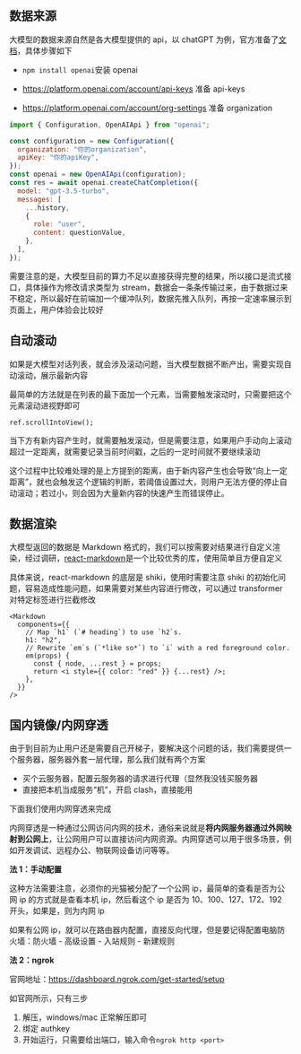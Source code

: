 ## 数据来源

大模型的数据来源自然是各大模型提供的 api，以 chatGPT 为例，官方准备了[文档](https://platform.openai.com/docs/api-reference)，具体步骤如下

- `npm install openai`安装 openai

- https://platform.openai.com/account/api-keys 准备 api-keys

- https://platform.openai.com/account/org-settings 准备 organization

```javascript
import { Configuration, OpenAIApi } from "openai";

const configuration = new Configuration({
  organization: "你的organization",
  apiKey: "你的apiKey",
});
const openai = new OpenAIApi(configuration);
const res = await openai.createChatCompletion({
  model: "gpt-3.5-turbo",
  messages: [
    ...history,
    {
      role: "user",
      content: questionValue,
    },
  ],
});
```

需要注意的是，大模型目前的算力不足以直接获得完整的结果，所以接口是流式接口，具体操作为修改请求类型为 stream，数据会一条条传输过来，由于数据过来不稳定，所以最好在前端加一个缓冲队列，数据先推入队列，再按一定速率展示到页面上，用户体验会比较好

## 自动滚动

如果是大模型对话列表，就会涉及滚动问题，当大模型数据不断产出，需要实现自动滚动，展示最新内容

最简单的方法就是在列表的最下面加一个元素，当需要触发滚动时，只需要把这个元素滚动进视野即可

```tsx
ref.scrollIntoView();
```

当下方有新内容产生时，就需要触发滚动，但是需要注意，如果用户手动向上滚动超过一定距离，就需要记录当前时间戳，之后的一定时间就不要继续滚动

这个过程中比较难处理的是上方提到的距离，由于新内容产生也会导致“向上一定距离”，就也会触发这个逻辑的判断，若阈值设置过大，则用户无法方便的停止自动滚动；若过小，则会因为大量新内容的快速产生而错误停止。

## 数据渲染

大模型返回的数据是 Markdown 格式的，我们可以按需要对结果进行自定义渲染，经过调研，[react-markdown](https://github.com/remarkjs/react-markdown)是一个比较优秀的库，使用简单且方便自定义

具体来说，react-markdown 的底层是 shiki，使用时需要注意 shiki 的初始化问题，容易造成性能问题，如果需要对某些内容进行修改，可以通过 transformer 对特定标签进行拦截修改

```tsx
<Markdown
  components={{
    // Map `h1` (`# heading`) to use `h2`s.
    h1: "h2",
    // Rewrite `em`s (`*like so*`) to `i` with a red foreground color.
    em(props) {
      const { node, ...rest } = props;
      return <i style={{ color: "red" }} {...rest} />;
    },
  }}
/>
```

## 国内镜像/内网穿透

由于到目前为止用户还是需要自己开梯子，要解决这个问题的话，我们需要提供一个服务器，服务器外套一层代理，那么我们就有两个方案

- 买个云服务器，配置云服务器的请求进行代理（显然我没钱买服务器
- 直接把本机当成服务“机”，开启 clash，直接能用

下面我们使用内网穿透来完成

内网穿透是一种通过公网访问内网的技术，通俗来说就是**将内网服务器通过外网映射到公网上**，让公网用户可以直接访问内网资源。内网穿透可以用于很多场景，例如开发调试、远程办公、物联网设备访问等等。

**法 1：手动配置**

这种方法需要注意，必须你的光猫被分配了一个公网 ip，最简单的查看是否为公网 ip 的方式就是查看本机 ip，然后看这个 ip 是否为 10、100、127、172、192 开头，如果是，则为内网 ip

如果有公网 ip，就可以在路由器内配置，直接反向代理，但是要记得配置电脑防火墙：防火墙 - 高级设置 - 入站规则 - 新建规则

**法 2：ngrok**

官网地址：https://dashboard.ngrok.com/get-started/setup

如官网所示，只有三步

1. 解压，windows/mac 正常解压即可
2. 绑定 authkey
3. 开始运行，只需要给出端口，输入命令`ngrok http <port>`
